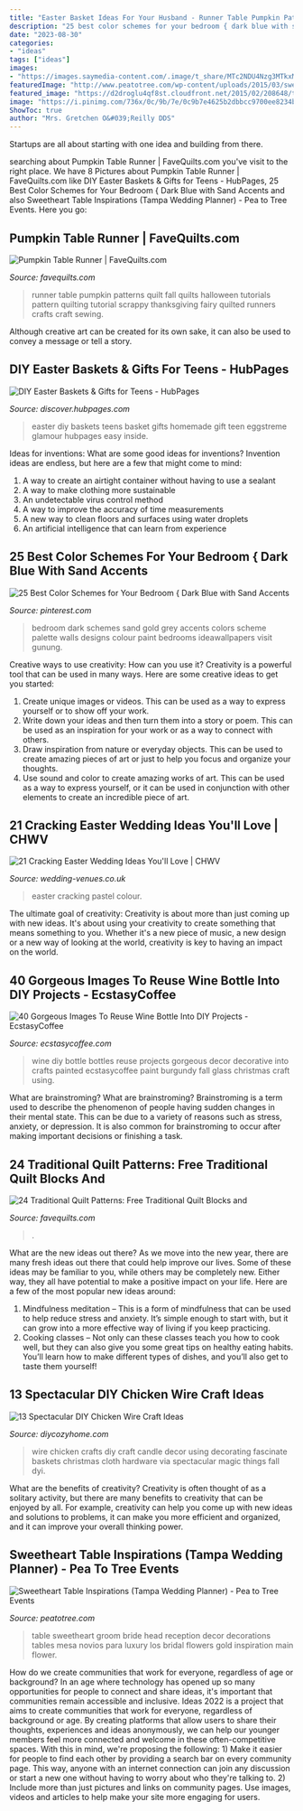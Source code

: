 ```yaml
---
title: "Easter Basket Ideas For Your Husband - Runner Table Pumpkin Patterns Quilt Fall Quilts Halloween Tutorials Pattern Quilting Tutorial Scrappy Thanksgiving Fairy Quilted Runners Crafts Craft Sewing"
description: "25 best color schemes for your bedroom { dark blue with sand accents"
date: "2023-08-30"
categories:
- "ideas"
tags: ["ideas"]
images:
- "https://images.saymedia-content.com/.image/t_share/MTc2NDU4Nzg3MTkxMTM3NDkz/diy-easter-baskets-gifts-for-teens.jpg"
featuredImage: "http://www.peatotree.com/wp-content/uploads/2015/03/sweetheart2.jpg"
featured_image: "https://d2droglu4qf8st.cloudfront.net/2015/02/208648/traditional-quilt-patterns_ExtraLarge1000_ID-876048.jpg?v=876048"
image: "https://i.pinimg.com/736x/0c/9b/7e/0c9b7e4625b2dbbcc9700ee8234b7533.jpg"
ShowToc: true
author: "Mrs. Gretchen O&#039;Reilly DDS"
---
```



Startups are all about starting with one idea and building from there.

	

		
searching about Pumpkin Table Runner | FaveQuilts.com you've visit to the right place. We have 8 Pictures about Pumpkin Table Runner | FaveQuilts.com like DIY Easter Baskets &amp; Gifts for Teens - HubPages, 25 Best Color Schemes for Your Bedroom { Dark Blue with Sand Accents and also Sweetheart Table Inspirations (Tampa Wedding Planner) - Pea to Tree Events. Here you go:
		
    
## Pumpkin Table Runner | FaveQuilts.com

<img loading=lazy src="http://irepo.primecp.com/2015/07/229610/Pumpkin-Table-Runner_Large600_ID-1105676.jpg?v=1105676" onerror="this.onerror=null;this.src='https://tse1.mm.bing.net/th?id=OIP.5H5XHBSCmoNsHexpHifilwHaJ6&amp;pid=15.1';" alt="Pumpkin Table Runner | FaveQuilts.com">

_Source: favequilts.com_

>runner table pumpkin patterns quilt fall quilts halloween tutorials pattern quilting tutorial scrappy thanksgiving fairy quilted runners crafts craft sewing. 

	

Although creative art can be created for its own sake, it can also be used to convey a message or tell a story.

    
## DIY Easter Baskets &amp; Gifts For Teens - HubPages

<img loading=lazy src="https://images.saymedia-content.com/.image/t_share/MTc2NDU4Nzg3MTkxMTM3NDkz/diy-easter-baskets-gifts-for-teens.jpg" onerror="this.onerror=null;this.src='https://tse3.mm.bing.net/th?id=OIP.vsfPVhDXDkXB_ajPcUsJfwHaJ4&amp;pid=15.1';" alt="DIY Easter Baskets &amp; Gifts for Teens - HubPages">

_Source: discover.hubpages.com_

>easter diy baskets teens basket gifts homemade gift teen eggstreme glamour hubpages easy inside. 

	

Ideas for inventions: What are some good ideas for inventions?
Invention ideas are endless, but here are a few that might come to mind:
1. A way to create an airtight container without having to use a sealant 
2. A way to make clothing more sustainable 
3. An undetectable virus control method 
4. A way to improve the accuracy of time measurements 
5. A new way to clean floors and surfaces using water droplets 
6. An artificial intelligence that can learn from experience 

    
## 25 Best Color Schemes For Your Bedroom { Dark Blue With Sand Accents

<img loading=lazy src="https://i.pinimg.com/736x/0c/9b/7e/0c9b7e4625b2dbbcc9700ee8234b7533.jpg" onerror="this.onerror=null;this.src='https://tse4.mm.bing.net/th?id=OIP.4pVLcnOFmWY4hdgadU0ldgHaJ_&amp;pid=15.1';" alt="25 Best Color Schemes for Your Bedroom { Dark Blue with Sand Accents">

_Source: pinterest.com_

>bedroom dark schemes sand gold grey accents colors scheme palette walls designs colour paint bedrooms ideawallpapers visit gunung. 

	

Creative ways to use creativity: How can you use it?
Creativity is a powerful tool that can be used in many ways. Here are some creative ideas to get you started: 
1. Create unique images or videos. This can be used as a way to express yourself or to show off your work.
2. Write down your ideas and then turn them into a story or poem. This can be used as an inspiration for your work or as a way to connect with others.
3. Draw inspiration from nature or everyday objects. This can be used to create amazing pieces of art or just to help you focus and organize your thoughts.
4. Use sound and color to create amazing works of art. This can be used as a way to express yourself, or it can be used in conjunction with other elements to create an incredible piece of art.

    
## 21 Cracking Easter Wedding Ideas You&#039;ll Love | CHWV

<img loading=lazy src="https://www.wedding-venues.co.uk/sites/default/files/cracking-easter-wedding-ideas-Pastel-vases-at-Curradine-Barns.jpg" onerror="this.onerror=null;this.src='https://tse1.mm.bing.net/th?id=OIP.YKHIgl2KfOTOG9NjjzmE0QHaKH&amp;pid=15.1';" alt="21 Cracking Easter Wedding Ideas You&#039;ll Love | CHWV">

_Source: wedding-venues.co.uk_

>easter cracking pastel colour. 

	

The ultimate goal of creativity:
Creativity is about more than just coming up with new ideas. It's about using your creativity to create something that means something to you. Whether it's a new piece of music, a new design or a new way of looking at the world, creativity is key to having an impact on the world.

    
## 40 Gorgeous Images To Reuse Wine Bottle Into DIY Projects - EcstasyCoffee

<img loading=lazy src="http://www.ecstasycoffee.com/wp-content/uploads/2016/10/DIY-Wine-Bottles.jpg" onerror="this.onerror=null;this.src='https://tse1.mm.bing.net/th?id=OIP.TfmQs58rEYxm3K33NzM0WAHaLH&amp;pid=15.1';" alt="40 Gorgeous Images To Reuse Wine Bottle Into DIY Projects - EcstasyCoffee">

_Source: ecstasycoffee.com_

>wine diy bottle bottles reuse projects gorgeous decor decorative into crafts painted ecstasycoffee paint burgundy fall glass christmas craft using. 

	

What are brainstroming?
What are brainstroming? Brainstroming is a term used to describe the phenomenon of people having sudden changes in their mental state. This can be due to a variety of reasons such as stress, anxiety, or depression. It is also common for brainstroming to occur after making important decisions or finishing a task.

    
## 24 Traditional Quilt Patterns: Free Traditional Quilt Blocks And

<img loading=lazy src="https://d2droglu4qf8st.cloudfront.net/2015/02/208648/traditional-quilt-patterns_ExtraLarge1000_ID-876048.jpg?v=876048" onerror="this.onerror=null;this.src='https://tse2.mm.bing.net/th?id=OIP.0Y31U349rDenwl8rYXxUZQHaF7&amp;pid=15.1';" alt="24 Traditional Quilt Patterns: Free Traditional Quilt Blocks and">

_Source: favequilts.com_

>. 

	

What are the new ideas out there?
As we move into the new year, there are many fresh ideas out there that could help improve our lives. Some of these ideas may be familiar to you, while others may be completely new. Either way, they all have potential to make a positive impact on your life. Here are a few of the most popular new ideas around: 
1. Mindfulness meditation – This is a form of mindfulness that can be used to help reduce stress and anxiety. It’s simple enough to start with, but it can grow into a more effective way of living if you keep practicing. 
2. Cooking classes – Not only can these classes teach you how to cook well, but they can also give you some great tips on healthy eating habits. You’ll learn how to make different types of dishes, and you’ll also get to taste them yourself!

    
## 13 Spectacular DIY Chicken Wire Craft Ideas

<img loading=lazy src="https://diycozyhome.com/wp-content/uploads/2016/06/candle-2.jpg" onerror="this.onerror=null;this.src='https://tse1.mm.bing.net/th?id=OIP.YpCbVhwF91u25nlzOQ3ZfwHaLH&amp;pid=15.1';" alt="13 Spectacular DIY Chicken Wire Craft Ideas">

_Source: diycozyhome.com_

>wire chicken crafts diy craft candle decor using decorating fascinate baskets christmas cloth hardware via spectacular magic things fall dyi. 

	

What are the benefits of creativity?
Creativity is often thought of as a solitary activity, but there are many benefits to creativity that can be enjoyed by all. For example, creativity can help you come up with new ideas and solutions to problems, it can make you more efficient and organized, and it can improve your overall thinking power.

    
## Sweetheart Table Inspirations (Tampa Wedding Planner) - Pea To Tree Events

<img loading=lazy src="http://www.peatotree.com/wp-content/uploads/2015/03/sweetheart2.jpg" onerror="this.onerror=null;this.src='https://tse4.mm.bing.net/th?id=OIP.sgawR3tCjSrGe_BZvJhX8gHaLH&amp;pid=15.1';" alt="Sweetheart Table Inspirations (Tampa Wedding Planner) - Pea to Tree Events">

_Source: peatotree.com_

>table sweetheart groom bride head reception decor decorations tables mesa novios para luxury los bridal flowers gold inspiration main flower. 

	

How do we create communities that work for everyone, regardless of age or background?
In an age where technology has opened up so many opportunities for people to connect and share ideas, it's important that communities remain accessible and inclusive. Ideas 2022 is a project that aims to create communities that work for everyone, regardless of background or age. By creating platforms that allow users to share their thoughts, experiences and ideas anonymously, we can help our younger members feel more connected and welcome in these often-competitive spaces. With this in mind, we're proposing the following: 1) Make it easier for people to find each other by providing a search bar on every community page. This way, anyone with an internet connection can join any discussion or start a new one without having to worry about who they're talking to. 2) Include more than just pictures and links on community pages. Use images, videos and articles to help make your site more engaging for users.


